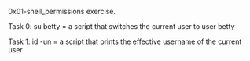 0x01-shell_permissions exercise.

Task 0: su betty = a script that switches the current user to user betty

Task 1: id -un = a script that prints the effective username of the current user
